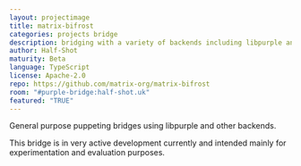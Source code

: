 ```yaml
---
layout: projectimage
title: matrix-bifrost
categories: projects bridge
description: bridging with a variety of backends including libpurple and xmpp.js
author: Half-Shot
maturity: Beta
language: TypeScript
license: Apache-2.0
repo: https://github.com/matrix-org/matrix-bifrost
room: "#purple-bridge:half-shot.uk"
featured: "TRUE"
---
```


General purpose puppeting bridges using libpurple and other backends.

This bridge is in very active development currently and intended mainly for experimentation and evaluation purposes.
